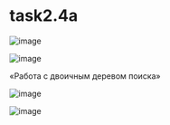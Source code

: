 # task2.4a

![image](https://github.com/4rgentum/task2.4a/assets/119742864/aea64ec3-154e-4fad-bcb9-911301e364d1)

![image](https://github.com/4rgentum/task2.4a/assets/119742864/e77612b4-0980-4d0d-a5b9-019867a41948)


«Работа с двоичным деревом поиска»

![image](https://github.com/4rgentum/task2.4a/assets/119742864/02c39358-09d5-4e6e-9512-470baf2a22d6)

![image](https://github.com/4rgentum/task2.4a/assets/119742864/6a599823-81f2-474a-bee7-0d6df720db6d)
